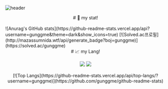 ![header](https://capsule-render.vercel.app/api?type=Cylinder&color=auto&height=150&section=header&text=Hello!!&fontSize=50)
<center># 🧐 my stat!</center>
<br/>![Anurag's GitHub stats](https://github-readme-stats.vercel.app/api?username=gunggme&theme=dark&show_icons=true)
[![Solved.ac프로필](http://mazassumnida.wtf/api/generate_badge?boj=gunggme)](https://solved.ac/gunggme)
<br/><center># 📈 my Lang!</center>
<center><br/><img src="https://img.shields.io/badge/C%23-CSharp-black"/> <img src="https://img.shields.io/badge/Unity-000000?style=flat-square&logo=Unity&logoColor=white"/></center>
<center><br/>[![Top Langs](https://github-readme-stats.vercel.app/api/top-langs/?username=gunggme)](https://github.com/gunggme/github-readme-stats)</center>

